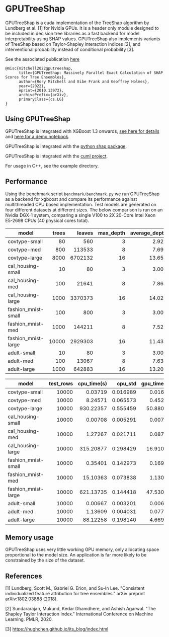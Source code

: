 # GPUTreeShap

GPUTreeShap is a cuda implementation of the TreeShap algorithm by Lundberg et al. [1] for Nvidia GPUs. It is a header only module designed to be included in decision tree libraries as a fast backend for model interpretability using SHAP values. GPUTreeShap also implements variants of TreeShap based on Taylor-Shapley interaction indices [2], and interventional probability instead of conditional probability [3].

See the associated publication [here](https://arxiv.org/abs/2010.13972)
```
@misc{mitchell2022gputreeshap,
      title={GPUTreeShap: Massively Parallel Exact Calculation of SHAP Scores for Tree Ensembles}, 
      author={Rory Mitchell and Eibe Frank and Geoffrey Holmes},
      year={2022},
      eprint={2010.13972},
      archivePrefix={arXiv},
      primaryClass={cs.LG}
}
```

## Using GPUTreeShap
GPUTreeShap is integrated with XGBoost 1.3 onwards, [see here for details](https://xgboost.readthedocs.io/en/latest/gpu/index.html#gpu-accelerated-shap-values) and [here for a demo notebook](https://github.com/dmlc/xgboost/blob/master/demo/gpu_acceleration/shap.ipynb).

GPUTreeShap is integrated with the [python shap package](https://shap.readthedocs.io/en/latest/generated/shap.explainers.GPUTree.html#shap.explainers.GPUTree).

GPUTreeShap is integrated with the [cuml project](https://github.com/rapidsai/cuml).

For usage in C++, see the example directory.

## Performance
Using the benchmark script `benchmark/benchmark.py` we run GPUTreeShap as a backend for xgboost and compare its performance against multithreaded CPU based implementation. Test models are generated on four different datasets at different sizes. The below comparison is run on an Nvidia DGX-1 system, comparing a single V100 to 2X 20-Core Intel Xeon
E5-2698 CPUs (40 physical cores total).

|       model       |trees|leaves |max_depth|average_depth|
|-------------------|----:|------:|--------:|------------:|
|covtype-small      |   80|    560|        3|        2.929|
|covtype-med        |  800| 113533|        8|        7.696|
|covtype-large      | 8000|6702132|       16|       13.654|
|cal_housing-small  |   10|     80|        3|        3.000|
|cal_housing-med    |  100|  21641|        8|        7.861|
|cal_housing-large  | 1000|3370373|       16|       14.024|
|fashion_mnist-small|  100|    800|        3|        3.000|
|fashion_mnist-med  | 1000| 144211|        8|        7.525|
|fashion_mnist-large|10000|2929303|       16|       11.437|
|adult-small        |   10|     80|        3|        3.000|
|adult-med          |  100|  13067|        8|        7.637|
|adult-large        | 1000| 642883|       16|       13.202|

|       model       |test_rows|cpu_time(s)|cpu_std |gpu_time(s)|gpu_std |speedup|
|-------------------|--------:|----------:|-------:|----------:|-------:|------:|
|covtype-small      |    10000|    0.03719|0.016989|    0.01637|0.006701| 2.2713|
|covtype-med        |    10000|    8.24571|0.065573|    0.45239|0.026825|18.2271|
|covtype-large      |    10000|  930.22357|0.555459|   50.88014|0.205488|18.2826|
|cal_housing-small  |    10000|    0.00708|0.005291|    0.00737|0.005849| 0.9597|
|cal_housing-med    |    10000|    1.27267|0.021711|    0.08722|0.019198|14.5912|
|cal_housing-large  |    10000|  315.20877|0.298429|   16.91054|0.343210|18.6398|
|fashion_mnist-small|    10000|    0.35401|0.142973|    0.16965|0.039150| 2.0866|
|fashion_mnist-med  |    10000|   15.10363|0.073838|    1.13051|0.084911|13.3600|
|fashion_mnist-large|    10000|  621.13735|0.144418|   47.53092|0.174141|13.0681|
|adult-small        |    10000|    0.00667|0.003201|    0.00620|0.005009| 1.0765|
|adult-med          |    10000|    1.13609|0.004031|    0.07788|0.010203|14.5882|
|adult-large        |    10000|   88.12258|0.198140|    4.66934|0.004628|18.8726|

## Memory usage
GPUTreeShap uses very little working GPU memory, only allocating space proportional to the model size. An application is far more likely to be constrained by the size of the dataset.

## References
[1] Lundberg, Scott M., Gabriel G. Erion, and Su-In Lee. "Consistent individualized feature attribution for tree ensembles." arXiv preprint arXiv:1802.03888 (2018).

[2] Sundararajan, Mukund, Kedar Dhamdhere, and Ashish Agarwal. "The Shapley Taylor Interaction Index." International Conference on Machine Learning. PMLR, 2020.

[3] https://hughchen.github.io/its_blog/index.html
